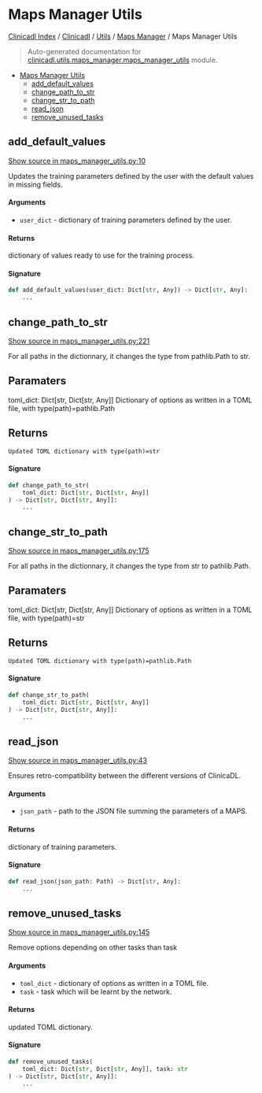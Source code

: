 # Maps Manager Utils

[Clinicadl Index](../../../README.md#clinicadl-index) /
[Clinicadl](../../index.md#clinicadl) /
[Utils](../index.md#utils) /
[Maps Manager](./index.md#maps-manager) /
Maps Manager Utils

> Auto-generated documentation for [clinicadl.utils.maps_manager.maps_manager_utils](../../../../clinicadl/utils/maps_manager/maps_manager_utils.py) module.

- [Maps Manager Utils](#maps-manager-utils)
  - [add_default_values](#add_default_values)
  - [change_path_to_str](#change_path_to_str)
  - [change_str_to_path](#change_str_to_path)
  - [read_json](#read_json)
  - [remove_unused_tasks](#remove_unused_tasks)

## add_default_values

[Show source in maps_manager_utils.py:10](../../../../clinicadl/utils/maps_manager/maps_manager_utils.py#L10)

Updates the training parameters defined by the user with the default values in missing fields.

#### Arguments

- `user_dict` - dictionary of training parameters defined by the user.

#### Returns

dictionary of values ready to use for the training process.

#### Signature

```python
def add_default_values(user_dict: Dict[str, Any]) -> Dict[str, Any]:
    ...
```



## change_path_to_str

[Show source in maps_manager_utils.py:221](../../../../clinicadl/utils/maps_manager/maps_manager_utils.py#L221)

For all paths in the dictionnary, it changes the type from pathlib.Path to str.

Paramaters
----------
toml_dict: Dict[str, Dict[str, Any]]
    Dictionary of options as written in a TOML file, with type(path)=pathlib.Path

Returns
-------
    Updated TOML dictionary with type(path)=str

#### Signature

```python
def change_path_to_str(
    toml_dict: Dict[str, Dict[str, Any]]
) -> Dict[str, Dict[str, Any]]:
    ...
```



## change_str_to_path

[Show source in maps_manager_utils.py:175](../../../../clinicadl/utils/maps_manager/maps_manager_utils.py#L175)

For all paths in the dictionnary, it changes the type from str to pathlib.Path.

Paramaters
----------
toml_dict: Dict[str, Dict[str, Any]]
    Dictionary of options as written in a TOML file, with type(path)=str

Returns
-------
    Updated TOML dictionary with type(path)=pathlib.Path

#### Signature

```python
def change_str_to_path(
    toml_dict: Dict[str, Dict[str, Any]]
) -> Dict[str, Dict[str, Any]]:
    ...
```



## read_json

[Show source in maps_manager_utils.py:43](../../../../clinicadl/utils/maps_manager/maps_manager_utils.py#L43)

Ensures retro-compatibility between the different versions of ClinicaDL.

#### Arguments

- `json_path` - path to the JSON file summing the parameters of a MAPS.

#### Returns

dictionary of training parameters.

#### Signature

```python
def read_json(json_path: Path) -> Dict[str, Any]:
    ...
```



## remove_unused_tasks

[Show source in maps_manager_utils.py:145](../../../../clinicadl/utils/maps_manager/maps_manager_utils.py#L145)

Remove options depending on other tasks than task

#### Arguments

- `toml_dict` - dictionary of options as written in a TOML file.
- `task` - task which will be learnt by the network.

#### Returns

updated TOML dictionary.

#### Signature

```python
def remove_unused_tasks(
    toml_dict: Dict[str, Dict[str, Any]], task: str
) -> Dict[str, Dict[str, Any]]:
    ...
```